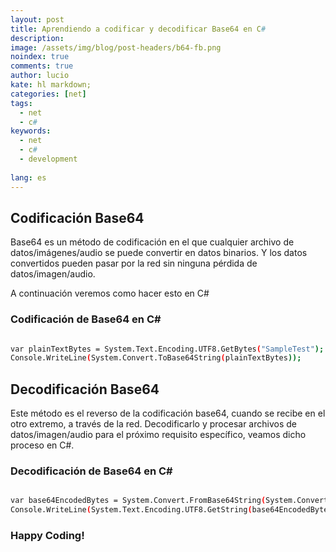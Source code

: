 ```yaml
---
layout: post
title: Aprendiendo a codificar y decodificar Base64 en C#
description:
image: /assets/img/blog/post-headers/b64-fb.png
noindex: true
comments: true
author: lucio
kate: hl markdown;
categories: [net]
tags:
  - net
  - c#
keywords:
  - net
  - c#
  - development
  
lang: es
---
```


## Codificación Base64
Base64 es un método de codificación en el que cualquier archivo de datos/imágenes/audio se puede convertir en datos binarios. Y los datos convertidos pueden pasar por la red sin ninguna pérdida de datos/imagen/audio.

A continuación veremos como hacer esto en C#

### Codificación de Base64 en C#

~~~bash

var plainTextBytes = System.Text.Encoding.UTF8.GetBytes("SampleTest");
Console.WriteLine(System.Convert.ToBase64String(plainTextBytes));

~~~

## Decodificación Base64
Este método es el reverso de la codificación base64, cuando se recibe en el otro extremo, a través de la red. Decodificarlo y procesar archivos de datos/imagen/audio para el próximo requisito específico, veamos dicho proceso en C#.

### Decodificación de Base64 en C#

~~~bash

var base64EncodedBytes = System.Convert.FromBase64String(System.Convert.ToBase64String(plainTextBytes));
Console.WriteLine(System.Text.Encoding.UTF8.GetString(base64EncodedBytes));

~~~

### Happy Coding!
